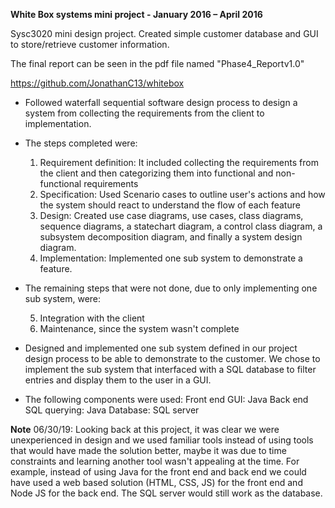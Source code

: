 **White Box systems mini project - January 2016 – April 2016**

Sysc3020 mini design project. Created simple customer database and GUI to store/retrieve customer information.

The final report can be seen in the pdf file named "Phase4_Reportv1.0"

https://github.com/JonathanC13/whitebox
-	Followed waterfall sequential software design process to design a system from collecting the requirements from the client to implementation.

  - The steps completed were:
  
    1. Requirement definition: It included collecting the requirements from the client and then categorizing them into functional and non-functional requirements
    2. Specification: Used Scenario cases to outline user's actions and how the system should react to understand the flow of each feature
    3. Design: Created use case diagrams, use cases, class diagrams, sequence diagrams, a statechart diagram, a control class diagram, a subsystem decomposition diagram, and finally a system design diagram.
    4. Implementation: Implemented one sub system to demonstrate a feature.
    
  - The remaining steps that were not done, due to only implementing one sub system, were:
  
    5. Integration with the client
    6. Maintenance, since the system wasn't complete
    
-	Designed and implemented one sub system defined in our project design process to be able to demonstrate to the customer. We chose to implement the sub system that interfaced with a SQL database to filter entries and display them to the user in a GUI.
  - The following components were used:
    Front end GUI: Java
    Back end SQL querying: Java
    Database: SQL server
    
**Note**
06/30/19: Looking back at this project, it was clear we were unexperienced in design and we used familiar tools instead of using tools that would have made the solution better, maybe it was due to time constraints and learning another tool wasn't appealing at the time. For example, instead of using Java for the front end and back end we could have used a web based solution (HTML, CSS, JS) for the front end and Node JS for the back end. The SQL server would still work as the database.
